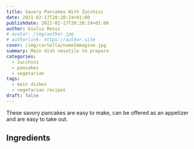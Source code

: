 ```yaml
---
title: Savory Pancakes With Zucchini
date: 2021-02-17T20:20:24+01:00
publishdate: 2021-02-17T20:20:24+01:00
author: Giulia Rossi
# avatar: /img/author.jpg
# authorlink: https://author.site
cover: /img/cartella/nomeImmagine.jpg
summary: Main dish vesatile to prepare
categories:
  - zucchini
  - pancakes
  - vegetarian
tags:
  - main dishes
  - vegetarian recipes
draft: false
---
```


These savory pancakes are easy to make, can be offered as an appetizer and are easy to take out.

## Ingredients

